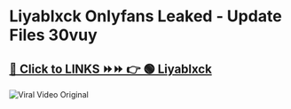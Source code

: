 
 # Liyablxck Onlyfans Leaked - Update Files 30vuy

## <h2><a href="https://clipsfans.com/Liyablxck&ref=git">🔗 Click to LINKS ⏩⏩ 👉 🟢 Liyablxck </a></h2>

<a href="https://clipsfans.com/Liyablxck&ref=git" rel="nofollow" data-target="animated-image.originalLink"><img src="https://i.ibb.co.com/xMMVF88/686577567.gif" alt="Viral Video Original" style="max-width: 100%; display: inline-block;" data-target="animated-image.originalImage"></a>

